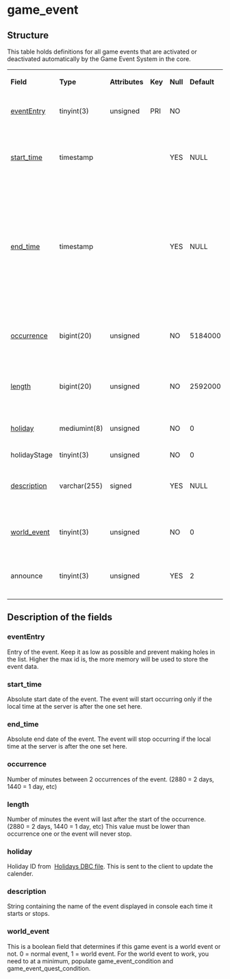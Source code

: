 # game\_event

## Structure

This table holds definitions for all game events that are activated or deactivated automatically by the Game Event System in the core.

<table>
<tbody>
<tr class="odd">
<td><p><strong>Field</strong></p></td>
<td><p><strong>Type</strong></p></td>
<td><p><strong>Attributes</strong></p></td>
<td><p><strong>Key</strong></p></td>
<td><p><strong>Null</strong></p></td>
<td><p><strong>Default</strong></p></td>
<td><p><strong>Extra</strong></p></td>
<td><p><strong>Comment</strong></p></td>
</tr>
<tr class="even">
<td><p><a href="#evententry">eventEntry</a></p></td>
<td><p>tinyint(3)</p></td>
<td><p>unsigned</p></td>
<td><p>PRI</p></td>
<td><p>NO</p></td>
<td><p><br />
</p></td>
<td><p>Unique</p></td>
<td><p>Entry of the game event</p></td>
</tr>
<tr class="odd">
<td><p><a href="#start_time">start_time</a></p></td>
<td><p>timestamp</p></td>
<td><p><br />
</p></td>
<td><p><br />
</p></td>
<td><p>YES</p></td>
<td><p>NULL</p></td>
<td><p><br />
</p></td>
<td><p>Absolute start date, the event will never start before</p></td>
</tr>
<tr class="even">
<td><p><a href="#end_time">end_time</a></p></td>
<td><p>timestamp</p></td>
<td><p><br />
</p></td>
<td><p><br />
</p></td>
<td><p>YES</p></td>
<td><p>NULL</p></td>
<td><p><br />
</p></td>
<td><p>Absolute end date, the event will never start after; if NULL it will be implicitly set to 2 years in the future on each server start</p></td>
</tr>
<tr class="odd">
<td><p><a href="#occurrence">occurrence</a></p></td>
<td><p>bigint(20)</p></td>
<td><p>unsigned</p></td>
<td><p><br />
</p></td>
<td><p>NO</p></td>
<td><p>5184000</p></td>
<td><p><br />
</p></td>
<td><p>Delay in minutes between occurrences of the event</p></td>
</tr>
<tr class="even">
<td><p><a href="#length">length</a></p></td>
<td><p>bigint(20)</p></td>
<td><p>unsigned</p></td>
<td><p><br />
</p></td>
<td><p>NO</p></td>
<td><p>2592000</p></td>
<td><p><br />
</p></td>
<td><p>Length in minutes of the event</p></td>
</tr>
<tr class="odd">
<td><p><a href="#holiday">holiday</a></p></td>
<td><p>mediumint(8)</p></td>
<td><p>unsigned</p></td>
<td><p><br />
</p></td>
<td><p>NO</p></td>
<td><p>0</p></td>
<td><p><br />
</p></td>
<td><p>Client side holiday id (from dbc)</p></td>
</tr>
<tr class="even">
<td>holidayStage</td>
<td>tinyint(3)</td>
<td>unsigned</td>
<td><br />
</td>
<td>NO</td>
<td>0</td>
<td><br />
</td>
<td>?</td>
</tr>
<tr class="odd">
<td><p><a href="#description">description</a></p></td>
<td><p>varchar(255)</p></td>
<td><p>signed</p></td>
<td><p><br />
</p></td>
<td><p>YES</p></td>
<td><p>NULL</p></td>
<td><p><br />
</p></td>
<td><p>Description of the event displayed in console</p></td>
</tr>
<tr class="even">
<td><p><a href="#world_event">world_event</a></p></td>
<td><p>tinyint(3)</p></td>
<td><p>unsigned</p></td>
<td><p><br />
</p></td>
<td><p>NO</p></td>
<td><p>0</p></td>
<td><p><br />
</p></td>
<td><p>0 if normal event, 1 if world event</p></td>
</tr>
<tr class="odd">
<td>announce</td>
<td>tinyint(3)</td>
<td>unsigned</td>
<td><br />
</td>
<td>YES</td>
<td>2</td>
<td><br />
</td>
<td>0 dont announce, 1 announce, 2 value from config</td>
</tr>
</tbody>
</table>

## Description of the fields

### eventEntry

Entry of the event. Keep it as low as possible and prevent making holes in the list. Higher the max id is, the more memory will be used to store the event data.

### start\_time

Absolute start date of the event. The event will start occurring only if the local time at the server is after the one set here.

### end\_time

Absolute end date of the event. The event will stop occurring if the local time at the server is after the one set here.

### occurrence

Number of minutes between 2 occurrences of the event. (2880 = 2 days, 1440 = 1 day, etc)

### length

Number of minutes the event will last after the start of the occurrence. (2880 = 2 days, 1440 = 1 day, etc)
This value must be lower than occurrence one or the event will never stop.

### holiday

Holiday ID from  [Holidays DBC file](../../dbc/Holidays.md). This is sent to the client to update the calender.

### description

String containing the name of the event displayed in console each time it starts or stops.

### world\_event

This is a boolean field that determines if this game event is a world event or not. 0 = normal event, 1 = world event. For the world event to work, you need to at a minimum, populate game\_event\_condition and game\_event\_quest\_condition.
